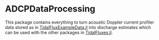# ADCPDataProcessing

This package contains everything to turn acoustic Doppler current profiler data stored as in [TidalFluxExampleData.jl](https://github.com/wkearn/TidalFluxExampleData.jl) into discharge estimates which can be used with the other packages in [TidalFluxes.jl](https://github.com/wkearn/TidalFluxes.jl).
